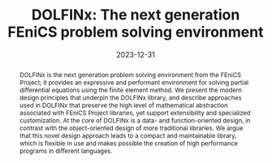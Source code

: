 ---
title: "DOLFINx: The next generation FEniCS problem solving environment"
authors:
- Igor A. Barrata
- Joseph P. Dean
- Jørgen S. Dokken
- Michal Habera
- Jack Hale
- Chris Richardson
- Marie E. Rognes
- Matthew W Scroggs
- Nathan Sime
- Garth N. Wells
# author_notes:
# - "Equal contribution"
# - "Equal contribution"
date: "2023-12-31"
doi: "doi/10.5281/zenodo.10447665"
# volume: 222

# Schedule page publish date (NOT publication's date).
# publishDate: "2017-01-01T00:00:00Z"

# Publication type.
# Accepts a single type but formatted as a YAML list (for Hugo requirements).
# Enter a publication type from the CSL standard.
publication_types: ["article-journal"]

# Publication name and optional abbreviated publication name.
publication: ""
publication_short: ""

abstract: DOLFINx is the next generation problem solving environment from the FEniCS Project; it provides an expressive and performant environment for solving partial differential equations using the finite element method. We present the modern design principles that underpin the DOLFINx library, and describe approaches used in DOLFINx that preserve the high level of mathematical abstraction associated with FEniCS Project libraries, yet support extensibility and specialized customization. At the core of DOLFINx is a data- and function-oriented design, in contrast with the object-oriented design of more traditional libraries. We argue that this novel design approach leads to a compact and maintainable library, which is flexible in use and makes possible the creation of high performance programs in different languages.

tags:
  - dolfinx
featured: false

# links:
# - name: ""
#   url: ""
url_pdf: https://doi.org/10.1145/3524456
url_code: https://github.com/fenics/dolfinx
url_dataset: ''
url_poster: ''
url_project: ''
url_slides: ''
url_source: ''
url_video: ''

# Featured image
# To use, add an image named `featured.jpg/png` to your page's folder.
# image:
#   caption: 'Image credit: [**Unsplash**](https://unsplash.com/photos/jdD8gXaTZsc)'
#   focal_point: ""
#   preview_only: false

# Associated Projects (optional).
#   Associate this publication with one or more of your projects.
#   Simply enter your project's folder or file name without extension.
#   E.g. `internal-project` references `content/project/internal-project/index.md`.
#   Otherwise, set `projects: []`.
# projects: []

# Slides (optional).
#   Associate this publication with Markdown slides.
#   Simply enter your slide deck's filename without extension.
#   E.g. `slides: "example"` references `content/slides/example/index.md`.
#   Otherwise, set `slides: ""`.
# slides: example
---